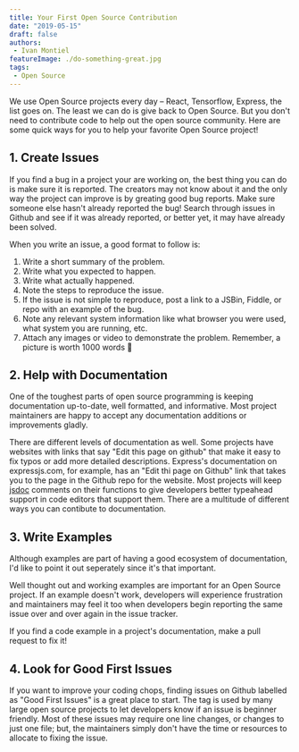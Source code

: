 ```yaml
---
title: Your First Open Source Contribution
date: "2019-05-15"
draft: false
authors:
 - Ivan Montiel
featureImage: ./do-something-great.jpg
tags:
 - Open Source
---
```


We use Open Source projects every day – React, Tensorflow, Express, the list goes on. The least we can do is give back to Open Source. But you don't need to contribute code to help out the open source community. Here are some quick ways for you to help your favorite Open Source project!

<!-- end -->

## 1. Create Issues

If you find a bug in a project your are working on, the best thing you can do is make sure it is reported. The creators may not know about it and the only way the project can improve is by greating good bug reports. Make sure someone else hasn't already reported the bug! Search through issues in Github and see if it was already reported, or better yet, it may have already been solved.

When you write an issue, a good format to follow is:

1. Write a short summary of the problem.
2. Write what you expected to happen.
3. Write what actually happened.
4. Note the steps to reproduce the issue.
5. If the issue is not simple to reproduce, post a link to a JSBin, Fiddle, or repo with an example of the bug.
6. Note any relevant system information like what browser you were used, what system you are running, etc.
7. Attach any images or video to demonstrate the problem. Remember, a picture is worth 1000 words 👏

## 2. Help with Documentation

One of the toughest parts of open source programming is keeping documentation up-to-date, well formatted, and informative. Most project maintainers are happy to accept any documentation additions or improvements gladly.

There are different levels of documentation as well. Some projects have websites with links that say "Edit this page on github" that make it easy to fix typos or add more detailed descriptions. Express's documentation on expressjs.com, for example, has an "Edit thi page on Github" link that takes you to the page in the Github repo for the website.  Most projects will keep [jsdoc](https://devhints.io/jsdoc) comments on their functions to give developers better typeahead support in code editors that support them. There are a multitude of different ways you can contibute to documentation.

## 3. Write Examples

Although examples are part of having a good ecosystem of documentation, I'd like to point it out seperately since it's that important.

Well thought out and working examples are important for an Open Source project. If an example doesn't work, developers will experience frustration and maintainers may feel it too when developers begin reporting the same issue over and over again in the issue tracker.

If you find a code example in a project's documentation, make a pull request to fix it!

## 4. Look for Good First Issues

If you want to improve your coding chops, finding issues on Github labelled as "Good First Issues" is a great place to start. The tag is used by many large open source projects to let developers know if an issue is beginner friendly. Most of these issues may require one line changes, or changes to just one file; but, the maintainers simply don't have the time or resources to allocate to fixing the issue.
